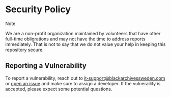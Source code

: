 # Security Policy

> [!NOTE]
> We are a non-profit organization maintained by volunteers that have other full-time obligrations and may not have the time to address reports immediately. That is not to say that we do not value your help in keeping this repository secure.

## Reporting a Vulnerability

To report a vulnerability, reach out to [it-support@blackarchivessweden.com](mailto:it-support@blackarchivessweden.com?subject=(IMPORTANT)%20Vulnerability%20Report%20-%20Black%20Archives%20Sweden) or [open an issue](https://github.com/black-archives/website/issues/new) and make sure to assign a developer. If the vulneraility is accepted, please expect some potential questions.
